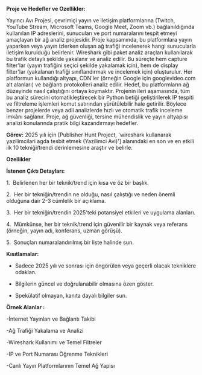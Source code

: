 **Proje ve Hedefler ve Ozellikler:** 


Yayıncı Avı Projesi, çevrimiçi yayın ve iletişim platformlarına (Twitch, YouTube Stream, Microsoft Teams, Google Meet, Zoom vb.) bağlanıldığında kullanılan IP adreslerini, sunucuları ve port numaralarını tespit etmeyi amaçlayan bir ağ analiz projesidir. Proje kapsamında, bu platformlara yayın yaparken veya yayın izlerken oluşan ağ trafiği incelenerek hangi sunucularla iletişim kurulduğu belirlenir. Wireshark gibi paket analiz araçları kullanılarak bu trafik detaylı şekilde yakalanır ve analiz edilir. Bu süreçte hem capture filter'lar (yayın trafiğini seçici şekilde yakalamak için), hem de display filter'lar (yakalanan trafiği sınıflandırmak ve incelemek için) oluşturulur. Her platformun kullandığı altyapı, CDN'ler (örneğin Google için googlevideo.com alt alanları) ve bağlantı protokolleri analiz edilir. Hedef, bu platformların ağ düzeyinde nasıl çalıştığını ortaya koymaktır. Projenin ileri aşamasında, tüm bu analiz sürecini otomatikleştirecek bir Python betiği geliştirilerek IP tespiti ve filtreleme işlemleri komut satırından yürütülebilir hale getirilir. Böylece benzer projelerde veya adli analizlerde hızlı ve otomatik trafik inceleme imkânı sağlanır. Proje, ağ güvenliği, tersine mühendislik ve yayın altyapısı analizi konularında pratik bilgi kazandırmayı hedefler.



**Görev:** 2025 yılı için [Publisher Hunt Project, 'wireshark kullanarak yazilimcilari agda tesbit etmek (Yazilimci Avi)'] alanındaki en son ve en etkili ilk 10 tekniği/trendi derinlemesine araştır ve belirle.



**Ozellikler** 



**İstenen Çıktı Detayları:**

1.  Belirlenen her bir teknik/trend için kısa ve öz bir başlık.

2.  Her bir tekniğin/trendin ne olduğu, nasıl çalıştığı ve neden önemli olduğuna dair 2-3 cümlelik bir açıklama.

3.  Her bir tekniğin/trendin 2025'teki potansiyel etkileri ve uygulama alanları.

4.  Mümkünse, her bir teknik/trend için güvenilir bir kaynak veya referans (örneğin, yayın adı, konferans, uzman görüşü).

5.  Sonuçları numaralandırılmış bir liste halinde sun.



**Kısıtlamalar:**

- Sadece 2025 yılı ve sonrası için öngörülen veya geçerli olacak tekniklere odaklan.

- Bilgilerin güncel ve doğrulanabilir olmasına özen göster.

- Spekülatif olmayan, kanıta dayalı bilgiler sun.



**Örnek Alanlar :**

-İnternet Yayınları ve Bağlantı Takibi

-Ağ Trafiği Yakalama ve Analizi

-Wireshark Kullanımı ve Temel Filtreler

-IP ve Port Numarası Öğrenme Teknikleri

-Canlı Yayın Platformlarının Temel Ağ Yapısı
